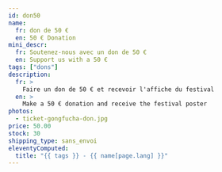 ```yaml
---
id: don50
name:
  fr: don de 50 €
  en: 50 € Donation
mini_descr:
  fr: Soutenez-nous avec un don de 50 €
  en: Support us with a 50 €
tags: ["dons"]
description:
  fr: >
    Faire un don de 50 € et recevoir l'affiche du festival
  en: >
    Make a 50 € donation and receive the festival poster
photos:
  - ticket-gongfucha-don.jpg
price: 50.00
stock: 30
shipping_type: sans_envoi
eleventyComputed:
  title: "{{ tags }} - {{ name[page.lang] }}"
---
```

